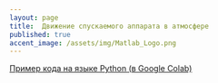 ```yaml
---
layout: page
title:  Движение спускаемого аппарата в атмосфере
published: true
accent_image: /assets/img/Matlab_Logo.png
---
```


[Пример кода на языке Python (в Google Colab)](https://colab.research.google.com/drive/1DNHw0QF37joA6c7Yr6lfn44cbApqZ2KB) 